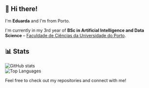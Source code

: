 ## 👋 Hi there!

I'm **Eduarda** and I'm from Porto.  

I'm currently in my 3rd year of **BSc in Artificial Intelligence and Data Science** – [Faculdade de Ciências da Universidade do Porto](https://www.up.pt/portal/pt/fcup/).


## 📊 Stats

![GitHub stats](https://github-readme-stats.vercel.app/api?username=0duda&show_icons=true&theme=tokyonight)  
![Top Languages](https://github-readme-stats.vercel.app/api/top-langs/?username=0duda&layout=compact&theme=tokyonight)



Feel free to check out my repositories and connect with me!


<!--
**0duda/0duda** is a ✨ _special_ ✨ repository because its `README.md` (this file) appears on your GitHub profile.

Here are some ideas to get you started:

- 🔭 I’m currently working on ...
- 🌱 I’m currently learning ...
- 👯 I’m looking to collaborate on ...
- 🤔 I’m looking for help with ...
- 💬 Ask me about ...
- 📫 How to reach me: ...
- 😄 Pronouns: ...
- ⚡ Fun fact: ...
-->
